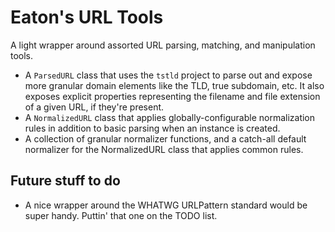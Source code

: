 # Eaton's URL Tools

A light wrapper around assorted URL parsing, matching, and manipulation tools.

- A `ParsedURL` class that uses the `tstld` project to parse out and expose more granular domain elements like the TLD, true subdomain, etc. It also exposes explicit properties representing the filename and file extension of a given URL, if they're present.
- A `NormalizedURL` class that applies globally-configurable normalization rules in addition to basic parsing when an instance is created.
- A collection of granular normalizer functions, and a catch-all default normalizer for the NormalizedURL class that applies common rules.

## Future stuff to do

- A nice wrapper around the WHATWG URLPattern standard would be super handy. Puttin' that one on the TODO list.

